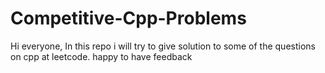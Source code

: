# Competitive-Cpp-Problems
Hi everyone, In this repo i will try to give solution to some of the questions on cpp at leetcode.
happy to have feedback

